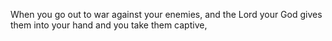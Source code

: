When you go out to war against your enemies, and the Lord your God gives them into your hand and you take them captive,
